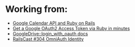# Working from:
* [Google Calendar API and Ruby on Rails](http://blog.baugues.com/google-calendar-api-oauth2-and-ruby-on-rails)
* [Get a Google OAuth2 Access Token via Ruby in minutes](http://jonathanotto.com/blog/google_oauth2_api_quick_tutorial.html)
* [GoogleDrive::login_with_oauth docs](http://gimite.net/doc/google-drive-ruby/GoogleDrive.html#method-c-login_with_oauth)
* [RailsCast #304 OmniAuth Identity](http://railscasts.com/episodes/304-omniauth-identity)
